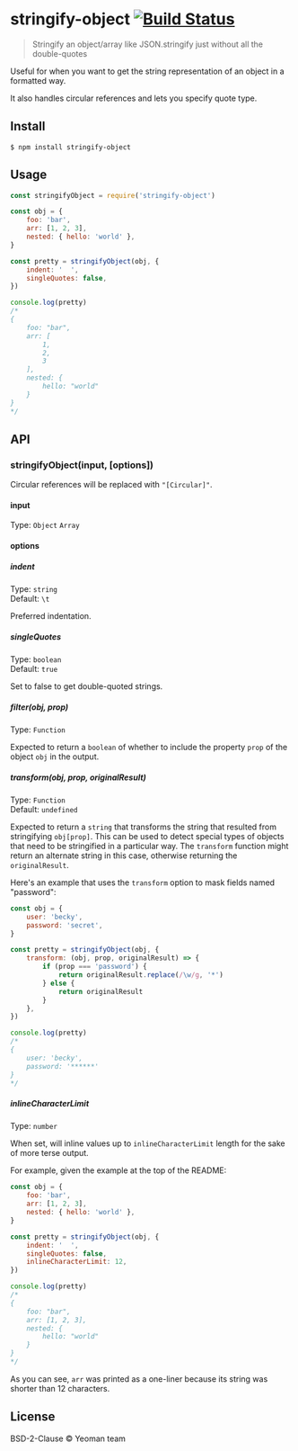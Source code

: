 # stringify-object [![Build Status](https://secure.travis-ci.org/yeoman/stringify-object.svg?branch=master)](http://travis-ci.org/yeoman/stringify-object)

> Stringify an object/array like JSON.stringify just without all the double-quotes

Useful for when you want to get the string representation of an object in a formatted way.

It also handles circular references and lets you specify quote type.

## Install

```
$ npm install stringify-object
```

## Usage

```js
const stringifyObject = require('stringify-object')

const obj = {
	foo: 'bar',
	arr: [1, 2, 3],
	nested: { hello: 'world' },
}

const pretty = stringifyObject(obj, {
	indent: '  ',
	singleQuotes: false,
})

console.log(pretty)
/*
{
	foo: "bar",
	arr: [
		1,
		2,
		3
	],
	nested: {
		hello: "world"
	}
}
*/
```

## API

### stringifyObject(input, [options])

Circular references will be replaced with `"[Circular]"`.

#### input

Type: `Object` `Array`

#### options

##### indent

Type: `string`<br>
Default: `\t`

Preferred indentation.

##### singleQuotes

Type: `boolean`<br>
Default: `true`

Set to false to get double-quoted strings.

##### filter(obj, prop)

Type: `Function`

Expected to return a `boolean` of whether to include the property `prop` of the object `obj` in the output.

##### transform(obj, prop, originalResult)

Type: `Function`<br>
Default: `undefined`

Expected to return a `string` that transforms the string that resulted from stringifying `obj[prop]`. This can be used to detect special types of objects that need to be stringified in a particular way. The `transform` function might return an alternate string in this case, otherwise returning the `originalResult`.

Here's an example that uses the `transform` option to mask fields named "password":

```js
const obj = {
	user: 'becky',
	password: 'secret',
}

const pretty = stringifyObject(obj, {
	transform: (obj, prop, originalResult) => {
		if (prop === 'password') {
			return originalResult.replace(/\w/g, '*')
		} else {
			return originalResult
		}
	},
})

console.log(pretty)
/*
{
	user: 'becky',
	password: '******'
}
*/
```

##### inlineCharacterLimit

Type: `number`

When set, will inline values up to `inlineCharacterLimit` length for the sake of more terse output.

For example, given the example at the top of the README:

```js
const obj = {
	foo: 'bar',
	arr: [1, 2, 3],
	nested: { hello: 'world' },
}

const pretty = stringifyObject(obj, {
	indent: '  ',
	singleQuotes: false,
	inlineCharacterLimit: 12,
})

console.log(pretty)
/*
{
	foo: "bar",
	arr: [1, 2, 3],
	nested: {
		hello: "world"
	}
}
*/
```

As you can see, `arr` was printed as a one-liner because its string was shorter than 12 characters.

## License

BSD-2-Clause © Yeoman team
